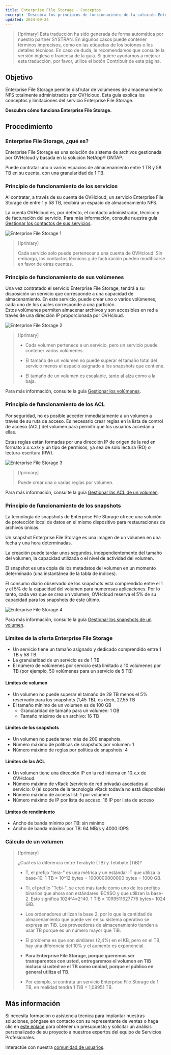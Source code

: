 ```yaml
---
title: Enterprise File Storage - Conceptos
excerpt: 'Descubra los principios de funcionamiento de la solución Enterprise File Storage'
updated: 2024-09-24
---
```


> [!primary]
> Esta traducción ha sido generada de forma automática por nuestro partner SYSTRAN. En algunos casos puede contener términos imprecisos, como en las etiquetas de los botones o los detalles técnicos. En caso de duda, le recomendamos que consulte la versión inglesa o francesa de la guía. Si quiere ayudarnos a mejorar esta traducción, por favor, utilice el botón Contribuir de esta página.
>

## Objetivo

Enterprise File Storage permite disfrutar de volúmenes de almacenamiento NFS totalmente administrados por OVHcloud. Esta guía explica los conceptos y limitaciones del servicio Enterprise File Storage.

**Descubra cómo funciona Enterprise File Storage.**

## Procedimiento

### Enterprise File Storage, ¿qué es?

Enterprise File Storage es una solución de sistema de archivos gestionada por OVHcloud y basada en la solución NetApp&#174; ONTAP.

Puede contratar uno o varios espacios de almacenamiento entre 1 TB y 58 TB en su cuenta, con una granularidad de 1 TB.

### Principio de funcionamiento de los servicios

Al contratar, a través de su cuenta de OVHcloud, un servicio Enterprise File Storage de entre 1 y 58 TB, recibirá un espacio de almacenamiento NFS.

La cuenta OVHcloud es, por defecto, el contacto administrador, técnico y de facturación del servicio. Para más información, consulte nuestra guía [Gestionar los contactos de sus servicios](/pages/account_and_service_management/account_information/managing_contacts).

![Enterprise File Storage 1](images/Netapp_Concept_1.png)

> [!primary]
>
> Cada servicio solo puede pertenecer a una cuenta de OVHcloud. Sin embargo, los contactos técnicos y de facturación pueden modificarse en favor de otras cuentas.
>

### Principio de funcionamiento de sus volúmenes

Una vez contratado el servicio Enterprise File Storage, tendrá a su disposición un servicio que corresponde a una capacidad de almacenamiento. En este servicio, puede crear uno o varios volúmenes, cada uno de los cuales corresponde a una partición.
<br>Estos volúmenes permiten almacenar archivos y son accesibles en red a través de una dirección IP proporcionada por OVHcloud.

![Enterprise File Storage 2](images/Netapp_Concept_2.png)

> [!primary]
>
> - Cada volumen pertenece a un servicio, pero un servicio puede contener varios volúmenes.
>
> - El tamaño de un volumen no puede superar el tamaño total del servicio menos el espacio asignado a los snapshots que contiene.
>
> - El tamaño de un volumen es escalable, tanto al alza como a la baja.
>

Para más información, consulte la guía [Gestionar los volúmenes](/pages/storage_and_backup/file_storage/enterprise_file_storage/netapp_volumes).

### Principio de funcionamiento de los ACL

Por seguridad, no es posible acceder inmediatamente a un volumen a través de su ruta de acceso. Es necesario crear reglas en la lista de control de acceso (ACL) del volumen para permitir que los usuarios accedan a ellas.

Estas reglas están formadas por una dirección IP de origen de la red en formato x.x.x.x/x y un tipo de permisos, ya sea de solo lectura (RO) o lectura-escritura (RW).

![Enterprise File Storage 3](images/Netapp_Concept_3.png)

> [!primary]
>
> Puede crear una o varias reglas por volumen.
>

Para más información, consulte la guía [Gestionar las ACL de un volumen](/pages/storage_and_backup/file_storage/enterprise_file_storage/netapp_volume_acl).

### Principio de funcionamiento de los snapshots

La tecnología de snapshots de Enterprise File Storage ofrece una solución de protección local de datos en el mismo dispositivo para restauraciones de archivos únicas.

Un snapshot Enterprise File Storage es una imagen de un volumen en una fecha y una hora determinadas.

La creación puede tardar unos segundos, independientemente del tamaño del volumen, la capacidad utilizada o el nivel de actividad del volumen.

El snapshot es una copia de los metadatos del volumen en un momento determinado (una instantánea de la tabla de índices).

El consumo diario observado de los snapshots está comprendido entre el 1 y el 5% de la capacidad del volumen para numerosas aplicaciones. Por lo tanto, cada vez que se crea un volumen, OVHcloud reserva el 5% de su capacidad para los snapshots de este último.

![Enterprise File Storage 4](images/Netapp_Concept_4.png)

Para más información, consulte la guía [Gestionar los snapshots de un volumen](/pages/storage_and_backup/file_storage/enterprise_file_storage/netapp_volume_snapshots).

### Límites de la oferta Enterprise File Storage

- Un servicio tiene un tamaño asignado y dedicado comprendido entre 1 TB y 58 TB
- La granularidad de un servicio es de 1 TB
- El número de volúmenes por servicio está limitado a 10 volúmenes por TB (por ejemplo, 50 volúmenes para un servicio de 5 TB)

#### Límites de volumen

- Un volumen no puede superar el tamaño de 29 TB menos el 5% reservado para los snapshots (1,45 TB), es decir, 27,55 TB
- El tamaño mínimo de un volumen es de 100 GB
    - Granularidad de tamaño para un volumen: 1 GB
    - Tamaño máximo de un archivo: 16 TB

#### Límites de los snapshots

- Un volumen no puede tener más de 200 snapshots.
- Número máximo de políticas de snapshots por volumen: 1
- Número máximo de reglas por política de snapshots: 4

#### Límites de las ACL

- Un volumen tiene una dirección IP en la red interna en 10.x.x de OVHcloud.
- Número máximo de vRack (servicio de red privada) asociados al servicio: 0 (el soporte de la tecnología vRack todavía no está disponible)
- Número máximo de access list: 1 por volumen
- Número máximo de IP por lista de acceso: 16 IP por lista de acceso

#### Límites de rendimiento

- Ancho de banda mínimo por TB: sin mínimo
- Ancho de banda máximo por TB: 64 MB/s y 4000 IOPS

### Cálculo de un volumen

> [!primary]
>
> ¿Cuál es la diferencia entre Terabyte (TB) y Tebibyte (TiB)?
>
> - T, el prefijo "tera-" es una métrica y un estándar IT que utiliza la base-10. 1 TB = 10^12 bytes = 1000000000000 bytes = 1000 GB.
>
> - Ti, el prefijo "Tebi-", se creó más tarde como uno de los prefijos binarios que ahora son estándares IEC/ISO y que utilizan la base-2. Esto significa 1024^4=2^40. 1 TiB = 1099511627776 bytes= 1024 GiB.
>
> - Los ordenadores utilizan la base 2, por lo que la cantidad de almacenamiento que puede ver en su sistema operativo se expresa en TiB. Los proveedores de almacenamiento tienden a usar TB porque es un número mayor que TiB.
>
> - El problema es que son similares (2,4%) en el KB, pero en el TB, hay una diferencia del 10% y el aumento es exponencial.
>
> - **Para Enterprise File Storage, porque queremos ser transparentes con usted, entregaremos el volumen en TiB incluso si usted ve el TB como unidad, porque el público en general utiliza el TB.**
>
> - Por ejemplo, si contrata un servicio Enterprise File Storage de 1 TB, en realidad tendrá 1 TiB = 1,09951 TB.
>

## Más información

Si necesita formación o asistencia técnica para implantar nuestras soluciones, póngase en contacto con su representante de ventas o haga clic en [este enlace](/links/professional-services/) para obtener un presupuesto y solicitar un análisis personalizado de su proyecto a nuestros expertos del equipo de Servicios Profesionales.

Interactúe con nuestra [comunidad de usuarios](/links/community).
